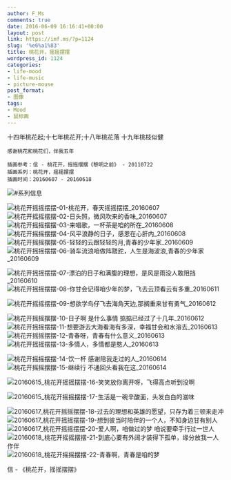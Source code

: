 ```yaml
---
author: F_Ms
comments: true
date: 2016-06-09 16:16:41+00:00
layout: post
link: https://imf.ms/?p=1124
slug: '%e6%a1%83'
title: 桃花开，摇摇摆摆
wordpress_id: 1124
categories:
- life-mood
- life-music
- picture-mouse
post_format:
- 图像
tags:
- Mood
- 鼠标画
---
```


十四年桃花起;十七年桃花开;十八年桃花落
    十九年桃枝似健
    
    感谢桃花和桃花们，伴我五年
    
    插画参考：信 - 桃花开，摇摇摆摆《黎明之前》 - 20110722
    插画系列：桃花开，摇摇摆摆
    插画时间：20160607 - 20160618


![#系列信息](/img/post/wp/2016/06/系列信息.png)

![桃花开摇摇摆摆-01-桃花开，春天摇摇摆摆_20160607](/img/post/wp/2016/06/桃花开摇摇摆摆-01-桃花开，春天摇摇摆摆_20160607.png) ![桃花开摇摇摆摆-02-日头照，微风吹来的香味_20160607](/img/post/wp/2016/06/桃花开摇摇摆摆-02-日头照，微风吹来的香味_20160607.png) ![桃花开摇摇摆摆-03-来唱歌，一杯茶是咱的所在_20160608](/img/post/wp/2016/06/桃花开摇摇摆摆-03-来唱歌，一杯茶是咱的所在_20160608.png) ![桃花开摇摇摆摆-04-风平浪静的日子，感恩在心肝内_20160608](/img/post/wp/2016/06/桃花开摇摇摆摆-04-风平浪静的日子，感恩在心肝内_20160608.png) ![桃花开摇摇摆摆-05-轻轻的云跟轻轻的月,青春的少年家_20160609](/img/post/wp/2016/06/桃花开摇摇摆摆-05-轻轻的云跟轻轻的月青春的少年家_20160609.png)![桃花开摇摇摆摆-06-骑车流浪咱做阵蹉跎，人生是海波浪,青春的少年家_20160609](/img/post/wp/2016/06/桃花开摇摇摆摆-06-骑车流浪咱做阵蹉跎，人生是海波浪青春的少年家_20160609.png)

![桃花开摇摇摆摆-07-漂泊的日子和满腹的理想，是风是雨没人敢阻挡_20160610](/img/post/wp/2016/06/桃花开摇摇摆摆-07-漂泊的日子和满腹的理想，是风是雨没人敢阻挡_20160610.png) ![桃花开摇摇摆摆-08-你甘会记得咱少年的梦，飞去云顶看云有多重_20160611](/img/post/wp/2016/06/桃花开摇摇摆摆-08-你甘会记得咱少年的梦，飞去云顶看云有多重_20160611-.png)

![桃花开摇摇摆摆-09-想欲学鸟仔飞去海角天边,那搁重来甘有勇气_20160612](/img/post/wp/2016/06/桃花开摇摇摆摆-09-想欲学鸟仔飞去海角天边那搁重来甘有勇气_20160612.png)

![桃花开摇摇摆摆-10-日子啊 是什么事情 掂掂已经过了十几年_20160612](/img/post/wp/2016/06/桃花开摇摇摆摆-10-日子啊-是什么事情-掂掂已经过了十几年_20160612.png)![桃花开摇摇摆摆-11-想要游去大海看海有多深，幸福甘会和水溶去_20160613](/img/post/wp/2016/06/桃花开摇摇摆摆-11-想要游去大海看海有多深，幸福甘会和水溶去_20160613.png)![桃花开摇摇摆摆-12-青春呀，青春有什么意义_20160613](/img/post/wp/2016/06/桃花开摇摇摆摆-12-青春呀，青春有什么意义_20160613.png) ![桃花开摇摇摆摆-13-多情人，多情都是憨人_20160613](/img/post/wp/2016/06/桃花开摇摇摆摆-13-多情人，多情都是憨人_20160613.png)

![桃花开摇摇摆摆-14-饮一杯 感谢陪我走过的人_20160614](/img/post/wp/2016/06/桃花开摇摇摆摆-14-饮一杯-感谢陪我走过的人_20160614.png) ![桃花开摇摇摆摆-15-继续行 不通回头看我在这_20160614](/img/post/wp/2016/06/桃花开摇摇摆摆-15-继续行-不通回头看我在这_20160614.png)

![20160615_桃花开摇摇摆摆-16-笑笑放你离开呀，飞得高点听到没啊](/img/post/wp/2016/06/20160615_桃花开摇摇摆摆-16-笑笑放你离开呀，飞得高点听到没啊.png)

![20160615_桃花开摇摇摆摆-17-生活是一碗辛酸面，头发白白的滋味](/img/post/wp/2016/06/20160615_桃花开摇摇摆摆-17-生活是一碗辛酸面，头发白白的滋味.png)

![20160617_桃花开摇摇摆摆-18-过去的理想和英雄的愿望，只存为着三顿来走冲](/img/post/wp/2016/06/20160617_桃花开摇摇摆摆-18-过去的理想和英雄的愿望，只存为着三顿来走冲.png) ![20160617_桃花开摇摇摆摆-19-想到彼当时陪伴的一个人，不知身边甘有别人](/img/post/wp/2016/06/20160617_桃花开摇摇摆摆-19-想到彼当时陪伴的一个人，不知身边甘有别人.png) ![20160617_桃花开摇摇摆摆-20-爱人啊，咱做过的梦 咱说要牵手行过一世人](/img/post/wp/2016/06/20160617_桃花开摇摇摆摆-20-爱人啊，咱做过的梦-咱说要牵手行过一世人.png) ![20160618_桃花开摇摇摆摆-21-到底心要有外阔才装得下孤单，缘分放我一人作伴](/img/post/wp/2016/06/20160618_桃花开摇摇摆摆-21-到底心要有外阔才装得下孤单，缘分放我一人作伴.png) ![20160618_桃花开摇摇摆摆-22-青春啊，青春是咱的梦](/img/post/wp/2016/06/20160618_桃花开摇摇摆摆-22-青春啊，青春是咱的梦.png)


信 - 《桃花开，摇摇摆摆》
